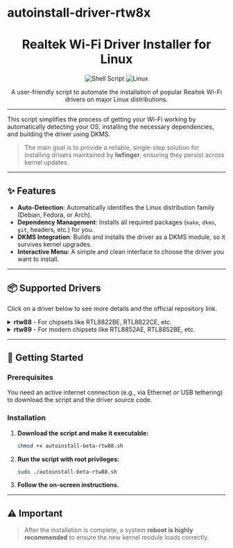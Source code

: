 # autoinstall-driver-rtw8x

<div align="center">

# Realtek Wi-Fi Driver Installer for Linux

![Shell Script](https://img.shields.io/badge/Language-Shell_Script-green?style=for-the-badge&logo=gnu-bash)
![Linux](https://img.shields.io/badge/OS-Linux-orange?style=for-the-badge&logo=linux)

A user-friendly script to automate the installation of popular Realtek Wi-Fi drivers on major Linux distributions.

</div>

---

This script simplifies the process of getting your Wi-Fi working by automatically detecting your OS, installing the necessary dependencies, and building the driver using DKMS.

> The main goal is to provide a reliable, single-step solution for installing drivers maintained by **lwfinger**, ensuring they persist across kernel updates.

---

## ✨ Features

* **Auto-Detection**: Automatically identifies the Linux distribution family (Debian, Fedora, or Arch).
* **Dependency Management**: Installs all required packages (`make`, `dkms`, `git`, headers, etc.) for you.
* **DKMS Integration**: Builds and installs the driver as a DKMS module, so it survives kernel upgrades.
* **Interactive Menu**: A simple and clean interface to choose the driver you want to install.

---

## 📦 Supported Drivers

Click on a driver below to see more details and the official repository link.

<details>
<summary>
  <strong>rtw88</strong> - For chipsets like RTL8822BE, RTL8822CE, etc.
</summary>
<br>
  <ul>
    <li>Common Chipsets: <code>RTL8821CE</code>, <code>RTL8822BE</code>, <code>RTL8822CE</code></li>
    <li><strong>Official Repository</strong>: <a href="https://github.com/lwfinger/rtw88">https://github.com/lwfinger/rtw88</a></li>
  </ul>
</details>

<details>
<summary>
  <strong>rtw89</strong> - For modern chipsets like RTL8852AE, RTL8852BE, etc.
</summary>
<br>
  <ul>
    <li>Common Chipsets: <code>RTL8852AE</code>, <code>RTL8852BE</code>, <code>RTL8852CE</code></li>
    <li><strong>Official Repository</strong>: <a href="https://github.com/lwfinger/rtw89">https://github.com/lwfinger/rtw89</a></li>
  </ul>
</details>

---

## 🚀 Getting Started

### Prerequisites

You need an active internet connection (e.g., via Ethernet or USB tethering) to download the script and the driver source code.

### Installation

1.  **Download the script and make it executable:**
    ```bash
    chmod +x autoinstall-beta-rtw88.sh
    ```

2.  **Run the script with root privileges:**
    ```bash
    sudo ./autoinstall-beta-rtw88.sh
    ```

3.  **Follow the on-screen instructions.**

---

## ⚠️ Important

> After the installation is complete, a system **reboot is highly recommended** to ensure the new kernel module loads correctly.
